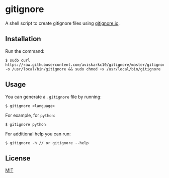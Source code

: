 # gitignore

A shell script to create gitignore files using [gitignore.io](gitignore.io).

## Installation

Run the command:

```
$ sudo curl https://raw.githubusercontent.com/aviskarkc10/gitignore/master/gitignore -o /usr/local/bin/gitignore && sudo chmod +x /usr/local/bin/gitignore
```

## Usage

You can generate a `.gitignore` file by running:

```
$ gitignore <language>
```

For example, for `python`:

```
$ gitignore python
```

For additional help you can run:

```
$ gitignore -h // or gitignore --help
```

## License

[MIT](LICENSE)
